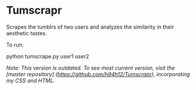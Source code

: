 Tumscrapr
========


Scrapes the tumblrs of two users and analyzes the similarity in their aesthetic tastes. 

To run:

python tumscrape.py user1 user2


*Note: This version is outdated. To see most current version, visit the [master repository] (https://github.com/h94h12/Tumscrapr), incorporating my CSS and HTML.*

